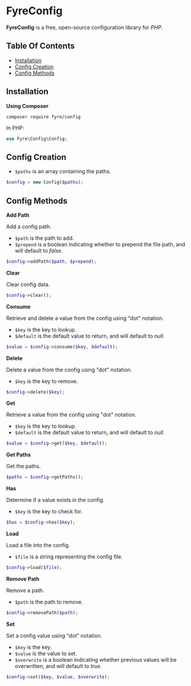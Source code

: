 # FyreConfig

**FyreConfig** is a free, open-source configuration library for *PHP*.


## Table Of Contents
- [Installation](#installation)
- [Config Creation](#config-creation)
- [Config Methods](#config-methods)



## Installation

**Using Composer**

```
composer require fyre/config
```

In PHP:

```php
use Fyre\Config\Config;
```


## Config Creation

- `$paths` is an array containing the paths.

```php
$config = new Config($paths);
```


## Config Methods

**Add Path**

Add a config path.

- `$path` is the path to add.
- `$prepend` is a boolean indicating whether to prepend the file path, and will default to *false*.

```php
$config->addPath($path, $prepend);
```

**Clear**

Clear config data.

```php
$config->clear();
```

**Consume**

Retrieve and delete a value from the config using "dot" notation.

- `$key` is the key to lookup.
- `$default` is the default value to return, and will default to *null*.

```php
$value = $config->consume($key, $default);
```

**Delete**

Delete a value from the config using "dot" notation.

- `$key` is the key to remove.

```php
$config->delete($key);
```

**Get**

Retrieve a value from the config using "dot" notation.

- `$key` is the key to lookup.
- `$default` is the default value to return, and will default to *null*.

```php
$value = $config->get($key, $default);
```

**Get Paths**

Get the paths.

```php
$paths = $config->getPaths();
```

**Has**

Determine if a value exists in the config.

- `$key` is the key to check for.

```php
$has = $config->has($key);
```

**Load**

Load a file into the config.

- `$file` is a string representing the config file.

```php
$config->load($file);
```

**Remove Path**

Remove a path.

- `$path` is the path to remove.

```php
$config->removePath($path);
```

**Set**

Set a config value using "dot" notation.

- `$key` is the key.
- `$value` is the value to set.
- `$overwrite` is a boolean indicating whether previous values will be overwritten, and will default to *true*.

```php
$config->set($key, $value, $overwrite);
```